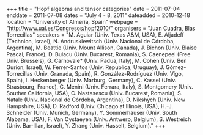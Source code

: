 +++
title = "Hopf algebras and tensor categories"
date = 2011-07-04
enddate = 2011-07-08
dates = "July 4 - 8, 2011"
dateadded = 2010-12-18
location = "University of Almería, Spain"
webpage = "http://www.ual.es/Congresos/hopf2010/"
organisers = "Juan Cuadra, Blas Torrecillas"
speakers = "M. Aguiar (Univ. Texas A&M, USA), E. Aljadeff (Technion, Israel), N. Andruskiewitsch (Univ. Nacional de Córdoba, Argentina), M. Beattie (Univ. Mount Allison, Canada), J. Bichon (Univ. Blaise Pascal, France), D. Bulacu (Univ. Bucarest, Romania), S. Caenepeel (Free Univ. Brussels), G. Carnovale* (Univ. Padua, Italy), M. Cohen (Univ. Ben Gurion, Israel), W. Ferrer-Santos (Univ. Republica, Uruguay), J. Gómez-Torrecillas (Univ. Granada, Spain), R. González-Rodríguez (Univ. Vigo, Spain), I. Heckenberger (Univ. Marburg, Germany), C. Kassel (Univ. Strasbourg, France), C. Menini (Univ. Ferrara, Italy), S. Montgomery (Univ. Souther California, USA), C. Nastasescu (Univ. Bucarest, Romania), S. Natale (Univ. Nacional de Córdoba, Argentina), D. Nikshych (Univ. New Hampshire, USA), D. Radford (Univ. Chicago at Illinois, USA), H.-J. Schneider (Univ. Munich, Germany), Y. Sommerhauser (Univ. South Alabama, USA), F. Van Oystaeyen (Univ. Antwerp, Belgium), S. Westreich (Univ. Bar-Illan, Israel), Y. Zhang (Univ. Hasselt, Belgium)."
+++

